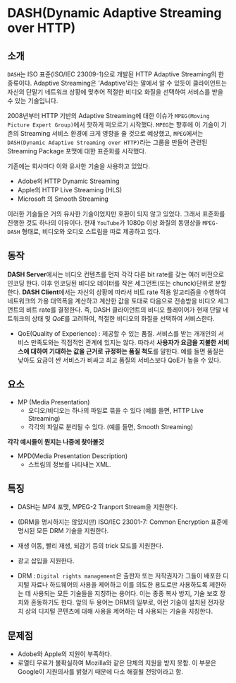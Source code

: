 # DASH(Dynamic Adaptive Streaming over HTTP)

## 소개

`DASH`는 ISO 표준(ISO/IEC 23009-1)으로 개발된 HTTP Adaptive Streaming의 한 종류이다. Adaptive Streaming은 'Adaptive'라는 말에서 알 수 있듯이 클라이언트는 자신의 단말기 네트워크 상황에 맞추어 적절한 비디오 화질을 선택하여 서비스를 받을 수 있는 기술입니다.

2008년부터 HTTP 기반의 Adaptive Streaming에 대한 이슈가 `MPEG(Moving Picture Expert Group)`에서 핫하게 떠오르기 시작했다. `MPEG`는 향후에 이 기술이 기존의 Streaming 서비스 환경에 크게 영향을 줄 것으로 예상했고, `MPEG`에서는 `DASH(Dynamic Adaptive Streaming over HTTP)`라는 그룹을 만들어 관련된 Streaming Package 포맷에 대한 표준화를 시작했다. 

기존에는 회사마다 이와 유사한 기술을 사용하고 있었다.

* Adobe의 HTTP Dynamic Streaming
* Apple의 HTTP Live Streaming (HLS)
* Microsoft 의 Smooth Streaming

이러한 기술들은 거의 유사한 기술이었지만 호환이 되지 않고 있었다. 그래서 표준화를 진행한 것도 하나의 이유이다. 현재 `YouTube`가 1080p 이상 화질의 동영상을 `MPEG-DASH` 형태로, 비디오와 오디오 스트림을 따로 제공하고 있다.

## 동작

**DASH Server**에서는 비디오 컨텐츠를 먼저 각각 다른 bit rate를 갖는 여러 버전으로 인코딩 한다. 이후 인코딩된 비디오 데이터를 작은 세그먼트(또는 chunck)단위로 분할한다. **DASH Client**에서는 자신의 상황에 따라서 비트 rate 적용 알고리즘을 수행하여 네트워크의 가용 대역폭을 계산하고 계산한 값을 토대로 다음으로 전송받을 비디오 세그먼트의 비트 rate를 결정한다. 즉, DASH 클라이언트의 비디오 플레이어가 현재 단말 네트워크의 상태 및 *QoE*를 고려하여, 적절한 비디오의 화질을 선택하여 서비스한다.

* QoE(Quality of Experience) : 제공할 수 있는 품질. 서비스를 받는 개개인의 서비스 만족도와는 직접적인 관계에 있지는 않다. 따라서 **사용자가 요금을 지불한 서비스에 대하여 기대하는 값을 근거로 규정하는 품질 척도**를 말한다. 예를 들면 품질은 낮아도 요금이 싼 서비스가 비싸고 최고 품질의 서비스보다 QoE가 높을 수 있다. 

## 요소

* MP (Media Presentation)
	* 오디오/비디오는 하나의 파일로 묶을 수 있다 (예를 들면, HTTP Live Streaming)
	* 각각의 파일로 분리될 수 있다. (예를 들면, Smooth Streaming)
	
**각각 예시들이 뭔지는 나중에 찾아볼것**

* MPD(Media Presentation Description)
	* 스트림의 정보를 나타내는 XML.

## 특징

* DASH는 MP4 포맷, MPEG-2 Tranport Stream을 지원한다.
* (DRM을 명시하지는 않았지만) ISO/IEC 23001-7: Common Encryption 표준에 명시된 모든 DRM 기술을 지원한다.
* 재생 이동, 빨리 재생, 되감기 등의 trick 모드를 지원한다.
* 광고 삽입을 지원한다.

* DRM : `Digital rights management`은 출판자 또는 저작권자가 그들이 배포한 디지털 자료나 하드웨어의 사용을 제어하고 이를 의도한 용도로만 사용하도록 제한하는 데 사용되는 모든 기술들을 지칭하는 용어다. 이는 종종 복사 방지, 기술 보호 장치와 혼동하기도 한다. 앞의 두 용어는 DRM의 일부로, 이런 기술이 설치된 전자장치 상의 디지털 콘텐츠에 대해 사용을 제어하는 데 사용되는 기술을 지칭한다.

## 문제점

* Adobe와 Apple의 지원이 부족하다.
* 로열티 무료가 불확실하여 Mozilla와 같은 단체의 지원을 받지 못함. 이 부분은 Google이 지원의사를 밝혔기 때문에 다소 해결될 전망이라고 함.
